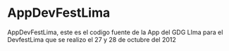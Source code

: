 AppDevFestLima
==============

AppDevFestLima, este es el codigo fuente de la App del GDG LIma para el DevfestLima que se realizo el 27 y 28 de octubre del 2012